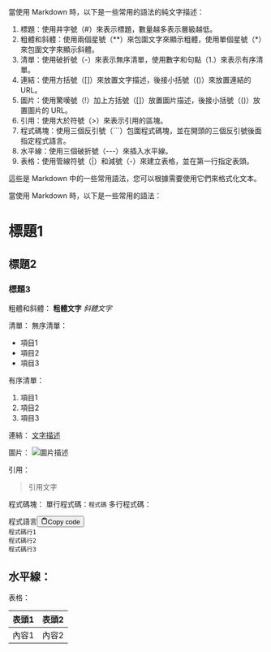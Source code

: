 當使用 Markdown 時，以下是一些常用的語法的純文字描述：

1. 標題：使用井字號（#）來表示標題，數量越多表示層級越低。
2. 粗體和斜體：使用兩個星號（**）來包圍文字來顯示粗體，使用單個星號（*）來包圍文字來顯示斜體。
3. 清單：使用破折號（-）來表示無序清單，使用數字和句點（1.）來表示有序清單。
4. 連結：使用方括號（[]）來放置文字描述，後接小括號（()）來放置連結的 URL。
5. 圖片：使用驚嘆號（!）加上方括號（[]）放置圖片描述，後接小括號（()）放置圖片的 URL。
6. 引用：使用大於符號（>）來表示引用的區塊。
7. 程式碼塊：使用三個反引號（```）包圍程式碼塊，並在開頭的三個反引號後面指定程式語言。
8. 水平線：使用三個破折號（---）來插入水平線。
9. 表格：使用管線符號（|）和減號（-）來建立表格，並在第一行指定表頭。

這些是 Markdown 中的一些常用語法，您可以根據需要使用它們來格式化文本。

當使用 Markdown 時，以下是一些常用的語法：

# 標題1

## 標題2

### 標題3

粗體和斜體：
**粗體文字**
*斜體文字*

清單：
無序清單：

* 項目1
* 項目2
* 項目3

有序清單：

1. 項目1
2. 項目2
3. 項目3

連結：
[文字描述](https://chat.openai.com/%E9%80%A3%E7%B5%90URL)

圖片：
![圖片描述](https://chat.openai.com/%E5%9C%96%E7%89%87URL)

引用：

> 引用文字

程式碼塊：
單行程式碼：`程式碼`
多行程式碼：

<pre><div class="bg-black rounded-md mb-4"><div class="flex items-center relative text-gray-200 bg-gray-800 px-4 py-2 text-xs font-sans justify-between rounded-t-md"><span>程式語言</span><button class="flex ml-auto gap-2"><svg stroke="currentColor" fill="none" stroke-width="2" viewBox="0 0 24 24" stroke-linecap="round" stroke-linejoin="round" class="h-4 w-4" height="1em" width="1em" xmlns="http://www.w3.org/2000/svg"><path d="M16 4h2a2 2 0 0 1 2 2v14a2 2 0 0 1-2 2H6a2 2 0 0 1-2-2V6a2 2 0 0 1 2-2h2"></path><rect x="8" y="2" width="8" height="4" rx="1" ry="1"></rect></svg>Copy code</button></div><div class="p-4 overflow-y-auto"><code class="!whitespace-pre hljs language-程式語言">程式碼行1
程式碼行2
程式碼行3
</code></div></div></pre>

## 水平線：

表格：

| 表頭1 | 表頭2 |
| ----- | ----- |
| 內容1 | 內容2 |
